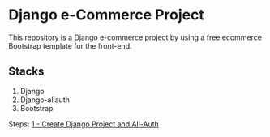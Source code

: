 # Django e-Commerce Project

This repository is a Django e-commerce project by using a free ecommerce Bootstrap template for the front-end.

## Stacks

1. Django
2. Django-allauth
3. Bootstrap

Steps:
[1 - Create Django Project and All-Auth](../../tree/de13ce01bbf7e3a76a0adc24c35359ebaf32bd25/)




